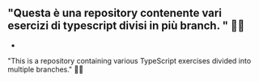 "Questa è una repository contenente vari esercizi di typescript divisi in più branch. " 💪🏼
-
-
"This is a repository containing various TypeScript exercises divided into multiple branches." 💪🏼